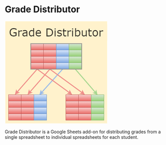 # Grade Distributor

![Grade Distributor logo](doc/grade-distributor.png)

Grade Distributor is a Google Sheets add-on for distributing grades from a single spreadsheet to individual spreadsheets for each student.
